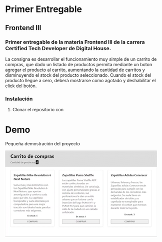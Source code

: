 # Primer Entregable
## Frontend III

### Primer entregable de la materia Frontend III de la carrera Certified Tech Developer de Digital House.

La consigna es desarrollar el funcionamiento muy simple de un carrito de compras, que dado un listado de productos permita
mediante un boton agregar el producto al carrito, aumentando la cantidad de carritos y disminuyendo el stock del producto
seleccionado. Cuando el stock del producto llegue a cero, deberá mostrarse como agotado y deshabilitar el click del botón.

### Instalación

1. Clonar el repositorio con




# Demo 

Pequeña demostración del proyecto

![DEMO](./demo.gif)
